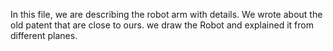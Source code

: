In this file, we are describing the robot arm with details. We wrote about the old patent that are close to ours. we draw the Robot and explained it from different planes.
